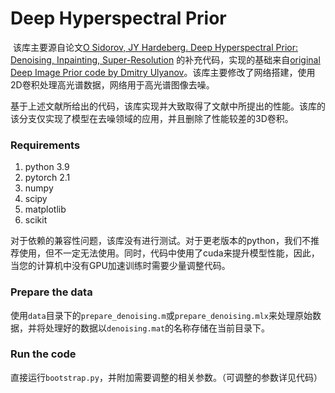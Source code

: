 # Deep Hyperspectral Prior

​	该库主要源自论文[O Sidorov, JY Hardeberg. Deep Hyperspectral Prior: Denoising, Inpainting, Super-Resolution](https://arxiv.org/abs/1902.00301) 的补充代码，实现的基础来自[original Deep Image Prior code by Dmitry Ulyanov](https://github.com/DmitryUlyanov/deep-image-prior)。该库主要修改了网络搭建，使用2D卷积处理高光谱数据，网络用于高光谱图像去噪。

​	基于上述文献所给出的代码，该库实现并大致取得了文献中所提出的性能。该库的该分支仅实现了模型在去噪领域的应用，并且删除了性能较差的3D卷积。

### Requirements

1. python 3.9
2. pytorch 2.1
3. numpy
4. scipy
5. matplotlib
6. scikit

​	对于依赖的兼容性问题，该库没有进行测试。对于更老版本的python，我们不推荐使用，但不一定无法使用。同时，代码中使用了cuda来提升模型性能，因此，当您的计算机中没有GPU加速训练时需要少量调整代码。

### Prepare the data

​	使用`data`目录下的`prepare_denoising.m`或`prepare_denoising.mlx`来处理原始数据，并将处理好的数据以`denoising.mat`的名称存储在当前目录下。

### Run the code

​	直接运行`bootstrap.py`，并附加需要调整的相关参数。（可调整的参数详见代码）
